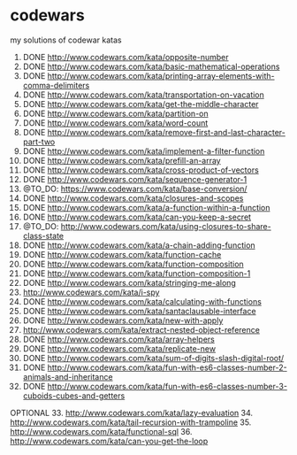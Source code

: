 # codewars
my solutions of codewar katas

 01. DONE http://www.codewars.com/kata/opposite-number
 02. DONE http://www.codewars.com/kata/basic-mathematical-operations
 03. DONE http://www.codewars.com/kata/printing-array-elements-with-comma-delimiters
 04. DONE http://www.codewars.com/kata/transportation-on-vacation
 05. DONE http://www.codewars.com/kata/get-the-middle-character
 06. DONE http://www.codewars.com/kata/partition-on
 07. DONE http://www.codewars.com/kata/word-count
 08. DONE http://www.codewars.com/kata/remove-first-and-last-character-part-two
 09. DONE http://www.codewars.com/kata/implement-a-filter-function
 10. DONE http://www.codewars.com/kata/prefill-an-array
 11. DONE http://www.codewars.com/kata/cross-product-of-vectors
 12. DONE http://www.codewars.com/kata/sequence-generator-1
 13. @TO_DO: https://www.codewars.com/kata/base-conversion/
 14. DONE http://www.codewars.com/kata/closures-and-scopes
 15. DONE http://www.codewars.com/kata/a-function-within-a-function
 16. DONE http://www.codewars.com/kata/can-you-keep-a-secret
 17. @TO_DO: http://www.codewars.com/kata/using-closures-to-share-class-state
 18. DONE http://www.codewars.com/kata/a-chain-adding-function
 19. DONE http://www.codewars.com/kata/function-cache
 20. DONE http://www.codewars.com/kata/function-composition
 21. DONE http://www.codewars.com/kata/function-composition-1
 22. DONE http://www.codewars.com/kata/stringing-me-along
 23. http://www.codewars.com/kata/i-spy
 24. DONE http://www.codewars.com/kata/calculating-with-functions
 25. DONE http://www.codewars.com/kata/santaclausable-interface
 26. DONE http://www.codewars.com/kata/new-with-apply
 27. http://www.codewars.com/kata/extract-nested-object-reference
 28. DONE http://www.codewars.com/kata/array-helpers
 29. DONE http://www.codewars.com/kata/replicate-new
 30. DONE http://www.codewars.com/kata/sum-of-digits-slash-digital-root/
 31. DONE http://www.codewars.com/kata/fun-with-es6-classes-number-2-animals-and-inheritance
 32. DONE http://www.codewars.com/kata/fun-with-es6-classes-number-3-cuboids-cubes-and-getters

 OPTIONAL
 33. http://www.codewars.com/kata/lazy-evaluation
 34. http://www.codewars.com/kata/tail-recursion-with-trampoline
 35. http://www.codewars.com/kata/functional-sql
 36. http://www.codewars.com/kata/can-you-get-the-loop